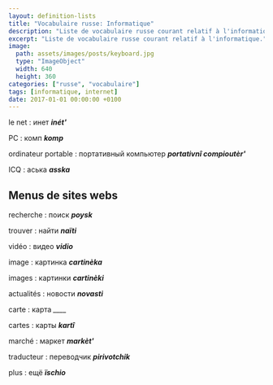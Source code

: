 ```yaml
---
layout: definition-lists
title: "Vocabulaire russe: Informatique"
description: "Liste de vocabulaire russe courant relatif à l'informatique."
excerpt: "Liste de vocabulaire russe courant relatif à l'informatique."
image:
  path: assets/images/posts/keyboard.jpg
  type: "ImageObject"
  width: 640
  height: 360
categories: ["russe", "vocabulaire"]
tags: [informatique, internet]
date: 2017-01-01 00:00:00 +0100
---
```


le net
: инет
*__inét'__*

PC
: комп
*__komp__*

ordinateur portable
: портативный компьютер
*__portativnî compioutèr'__*

ICQ
: аська
*__asska__*


## Menus de sites webs

recherche
: поиск
*__poysk__*

trouver
: найти
*__naïti__*

vidéo
: видео
*__vidio__*

image
: картинка
*__cartinèka__*

images
: картинки
*__cartinèki__*

actualités
: новости
*__novasti__*

carte
: карта
*____*

cartes
: карты
*__kartî__*

marché
: маркет
*__markèt'__*

traducteur
: переводчик
*__pirivotchik__*

plus
: ещё
*__ïschio__*
